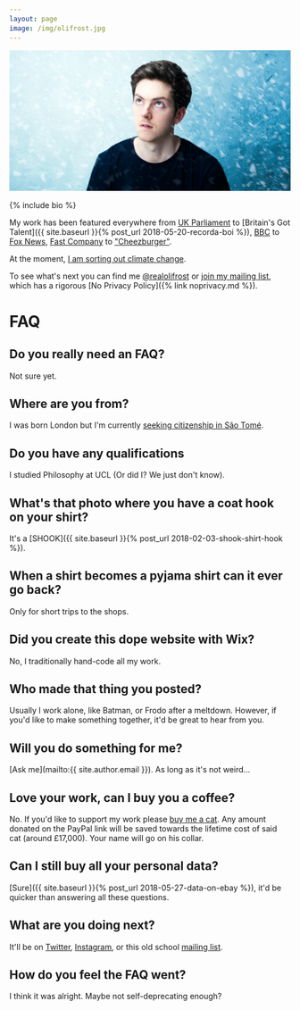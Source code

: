 ```yaml
---
layout: page
image: /img/olifrost.jpg
---
```

![Oli Frost](/img/olifrost.jpg)

{% include bio %}

My work has been featured everywhere from [UK Parliament](http://thehomelessperiod.com) to [Britain's Got Talent]({{ site.baseurl }}{% post_url 2018-05-20-recorda-boi %}), [BBC](https://www.bbc.co.uk/bbcthree/article/10f77fff-06ed-4c11-a91a-d1413df96d23) to [Fox News](http://www.foxnews.com/tech/2018/05/30/facebook-user-auctions-personal-data-on-ebay-for-99-cents-and-bids-soar-sell-it-to-advertisers-or-whatever.html), [Fast Company](https://www.fastcompany.com/90173378/flopstarter-is-kickstarter-for-really-really-really-bad-ideas) to ["Cheezburger"](https://cheezburger.com/3832325/flopstarter-unveils-a-series-of-twisted-inventions-which-would-never-appear-on-kickstarter).

At the moment, [I am sorting out climate change](/refrost).

To see what's next you can find me [@realolifrost](/s) or [join my mailing list](#footer), which has a rigorous [No Privacy Policy]({% link noprivacy.md %}).

# FAQ

## Do you really need an FAQ?
Not sure yet.

## Where are you from?
I was born London but I'm currently [seeking citizenship in São Tomé](/blog/sao-tome-citizen/).

## Do you have any qualifications
I studied Philosophy at UCL (Or did I? We just don't know).

## What's that photo where you have a coat hook on your shirt?
It's a [SHOOK]({{ site.baseurl }}{% post_url 2018-02-03-shook-shirt-hook %}).

## When a shirt becomes a pyjama shirt can it ever go back?
Only for short trips to the shops.

## Did you create this dope website with Wix?
No, I traditionally hand-code all my work.

## Who made that thing you posted?
Usually I work alone, like Batman, or Frodo after a meltdown. However, if you'd like to make something together, it'd be great to hear from you.

## Will you do something for me?
[Ask me](mailto:{{ site.author.email }}). As long as it's not weird…

## Love your work, can I buy you a coffee?
No. If you'd like to support my work please [buy me a cat](https://paypal.me/olifrost). Any amount donated on the PayPal link will be saved towards the lifetime cost of said cat (around £17,000). Your name will go on his collar.

## Can I still buy all your personal data?
[Sure]({{ site.baseurl }}{% post_url 2018-05-27-data-on-ebay %}), it'd be quicker than answering all these questions.

## What are you doing next?
It'll be on <a href="https://twitter.com/{{ site.author.twitter }}">Twitter</a>, <a href="https://www.instagram.com/{{ site.author.instagram }}">Instagram</a>, or this old school <a href="mailto:{{ site.author.email }}?subject=I'd like to join the mailing list&">mailing list</a>.

## How do you feel the FAQ went?
I think it was alright. Maybe not self-deprecating enough?
